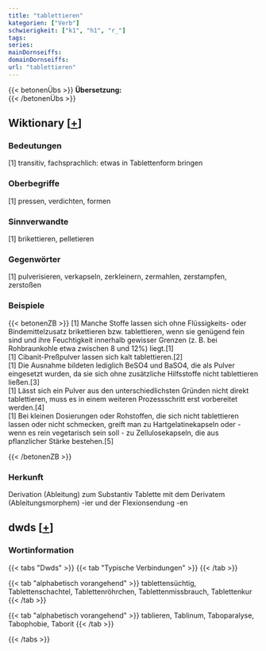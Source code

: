 ```yaml
---
title: "tablettieren"
kategorien: ["Verb"]
schwierigkeit: ["k1", "h1", "r_"]
tags:
series:
mainDornseiffs:
domainDornseiffs:
url: "tablettieren"
---
```


{{< betonenÜbs >}}
**Übersetzung:**  
{{< /betonenÜbs >}}

## Wiktionary [[+](https://de.wiktionary.org/wiki/tablettieren)]

### Bedeutungen
[1] transitiv, fachsprachlich: etwas in Tablettenform bringen  

### Oberbegriffe
[1] pressen, verdichten, formen  

### Sinnverwandte
[1] brikettieren, pelletieren  

### Gegenwörter
[1] pulverisieren, verkapseln, zerkleinern, zermahlen, zerstampfen, zerstoßen  

### Beispiele
{{< betonenZB >}}
[1] Manche Stoffe lassen sich ohne Flüssigkeits- oder Bindemittelzusatz brikettieren bzw. tablettieren, wenn sie genügend fein sind und ihre Feuchtigkeit innerhalb gewisser Grenzen (z. B. bei Rohbraunkohle etwa zwischen 8 und 12%) liegt.[1]  
[1] Cibanit-Preßpulver lassen sich kalt tablettieren.[2]  
[1] Die Ausnahme bildeten lediglich BeSO4 und BaSO4, die als Pulver eingesetzt wurden, da sie sich ohne zusätzliche Hilfsstoffe nicht tablettieren ließen.[3]  
[1] Lässt sich ein Pulver aus den unterschiedlichsten Gründen nicht direkt tablettieren, muss es in einem weiteren Prozessschritt erst vorbereitet werden.[4]  
[1] Bei kleinen Dosierungen oder Rohstoffen, die sich nicht tablettieren lassen oder nicht schmecken, greift man zu Hartgelatinekapseln oder - wenn es rein vegetarisch sein soll - zu Zellulosekapseln, die aus pflanzlicher Stärke bestehen.[5]  

{{< /betonenZB >}}
### Herkunft
Derivation (Ableitung) zum Substantiv Tablette mit dem Derivatem (Ableitungsmorphem) -ier und der Flexionsendung -en  



## dwds [[+](https://www.dwds.de/wb/tablettieren)]

### Wortinformation
{{< tabs "Dwds" >}}
{{< tab "Typische Verbindungen" >}}
{{< /tab >}}

{{< tab "alphabetisch vorangehend" >}}
tablettensüchtig, Tablettenschachtel, Tablettenröhrchen, Tablettenmissbrauch, Tablettenkur
{{< /tab >}}

{{< tab "alphabetisch vorangehend" >}}
tablieren, Tablinum, Taboparalyse, Tabophobie, Taborit
{{< /tab >}}

{{< /tabs >}}

